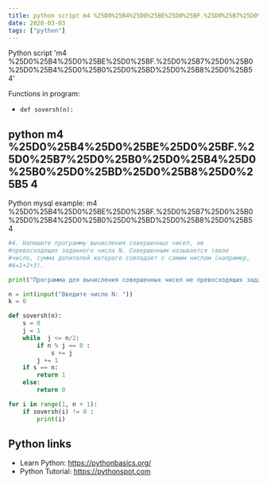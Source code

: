 ```yaml
---
title: python script m4 %25D0%25B4%25D0%25BE%25D0%25BF.%25D0%25B7%25D0%25B0%25D0%25B4%25D0%25B0%25D0%25BD%25D0%25B8%25D0%25B5 4 (snippet)
date: 2020-03-03
tags: ["python"]
---
```

Python script 'm4 %25D0%25B4%25D0%25BE%25D0%25BF.%25D0%25B7%25D0%25B0%25D0%25B4%25D0%25B0%25D0%25BD%25D0%25B8%25D0%25B5 4'

Functions in program: 
* `def soversh(n):`

## python m4 %25D0%25B4%25D0%25BE%25D0%25BF.%25D0%25B7%25D0%25B0%25D0%25B4%25D0%25B0%25D0%25BD%25D0%25B8%25D0%25B5 4

Python mysql example: m4 %25D0%25B4%25D0%25BE%25D0%25BF.%25D0%25B7%25D0%25B0%25D0%25B4%25D0%25B0%25D0%25BD%25D0%25B8%25D0%25B5 4

```python
#4. Напишите программу вычисления совершенных чисел, не
#превосходящих заданного числа N. Совершенным называется такое
#число, сумма делителей которого совпадает с самим числом (например, 
#6=1+2+3).

print("Программа для вычисления совершенных чисел не превосходящих заданного числа N")

n = int(input("Введите число N: "))
k = 0

def soversh(n):
    s = 0
    j = 1
    while  j <= n/2:
        if n % j == 0 :
            s += j
        j += 1
    if s == n:
        return 1
    else:
        return 0

for i in range(1, n + 1):
    if soversh(i) != 0 :
        print(i)


```

## Python links

- Learn Python: https://pythonbasics.org/
- Python Tutorial: https://pythonspot.com
